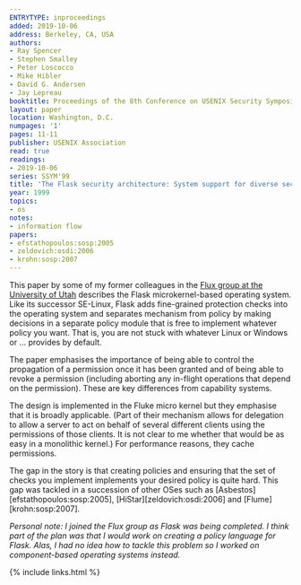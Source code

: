 ```yaml
---
ENTRYTYPE: inproceedings
added: 2019-10-06
address: Berkeley, CA, USA
authors:
- Ray Spencer
- Stephen Smalley
- Peter Loscocco
- Mike Hibler
- David G. Andersen
- Jay Lepreau
booktitle: Proceedings of the 8th Conference on USENIX Security Symposium
layout: paper
location: Washington, D.C.
numpages: '1'
pages: 11-11
publisher: USENIX Association
read: true
readings:
- 2019-10-06
series: SSYM'99
title: 'The Flask security architecture: System support for diverse security policies'
year: 1999
topics:
- os
notes:
- information flow
papers:
- efstathopoulos:sosp:2005
- zeldovich:osdi:2006
- krohn:sosp:2007
---
```


This paper by some of my former colleagues in the [Flux group at the University of Utah](https://www.flux.utah.edu) describes the Flask microkernel-based operating system.
Like its successor SE-Linux, Flask adds fine-grained protection checks into the operating system and separates mechanism from policy by making decisions in a separate policy module that is free to implement whatever policy you want.  That is, you are not stuck with whatever Linux or Windows or ... provides by default.

The paper emphasises the importance of being able to control the propagation of a permission once it has been granted and of being able to revoke a permission (including aborting any in-flight operations that depend on the permission).  These are key differences from capability systems.

The design is implemented in the Fluke micro kernel but they emphasise that it is broadly applicable. (Part of their mechanism allows for delegation to allow a server to act on behalf of several different clients using the permissions of those clients.  It is not clear to me whether that would be as easy in a monolithic kernel.)
For performance reasons, they cache permissions.

The gap in the story is that creating policies and ensuring that the set of checks you implement implements your desired policy is quite hard.  This gap was tackled in a succession of other OSes such as
[Asbestos][efstathopoulos:sosp:2005],
[HiStar][zeldovich:osdi:2006] 
and
[Flume][krohn:sosp:2007].

_Personal note: I joined the Flux group as Flask was being completed.  I think part of the plan was that I would work on creating a policy language for Flask.  Alas, I had no idea how to tackle this problem so I worked on component-based operating systems instead._

{% include links.html %}
